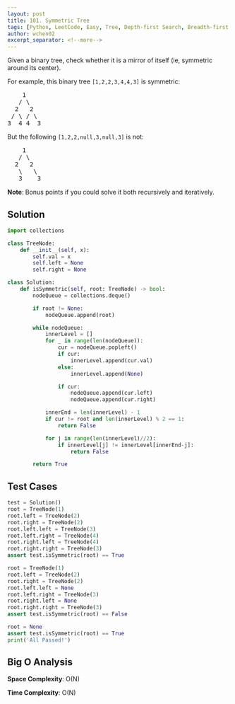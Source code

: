 ```yaml
---
layout: post
title: 101. Symmetric Tree
tags: [Python, LeetCode, Easy, Tree, Depth-first Search, Breadth-first Search]
author: wchen02
excerpt_separator: <!--more-->
---
```

Given a binary tree, check whether it is a mirror of itself (ie, symmetric around its center).

<!--more-->

For example, this binary tree `[1,2,2,3,4,4,3]` is symmetric:
<pre>
    1
   / \
  2   2
 / \ / \
3  4 4  3
</pre>

But the following `[1,2,2,null,3,null,3]` is not:
<pre>
    1
   / \
  2   2
   \   \
   3    3
</pre>

**Note**:
Bonus points if you could solve it both recursively and iteratively.

## Solution

```python
import collections

class TreeNode:
    def __init__(self, x):
        self.val = x
        self.left = None
        self.right = None

class Solution:
    def isSymmetric(self, root: TreeNode) -> bool:
        nodeQueue = collections.deque()

        if root != None:
            nodeQueue.append(root)

        while nodeQueue:
            innerLevel = []
            for _ in range(len(nodeQueue)):
                cur = nodeQueue.popleft()
                if cur:
                    innerLevel.append(cur.val)
                else:
                    innerLevel.append(None)

                if cur:
                    nodeQueue.append(cur.left)
                    nodeQueue.append(cur.right)

            innerEnd = len(innerLevel) - 1
            if cur != root and len(innerLevel) % 2 == 1:
                return False

            for j in range(len(innerLevel)//2):
                if innerLevel[j] != innerLevel[innerEnd-j]:
                    return False

        return True
```

## Test Cases

```python
test = Solution()
root = TreeNode(1)
root.left = TreeNode(2)
root.right = TreeNode(2)
root.left.left = TreeNode(3)
root.left.right = TreeNode(4)
root.right.left = TreeNode(4)
root.right.right = TreeNode(3)
assert test.isSymmetric(root) == True

root = TreeNode(1)
root.left = TreeNode(2)
root.right = TreeNode(2)
root.left.left = None
root.left.right = TreeNode(3)
root.right.left = None
root.right.right = TreeNode(3)
assert test.isSymmetric(root) == False

root = None
assert test.isSymmetric(root) == True
print('All Passed!')
```

## Big O Analysis

**Space Complexity**: O(N)

**Time Complexity**: O(N)

